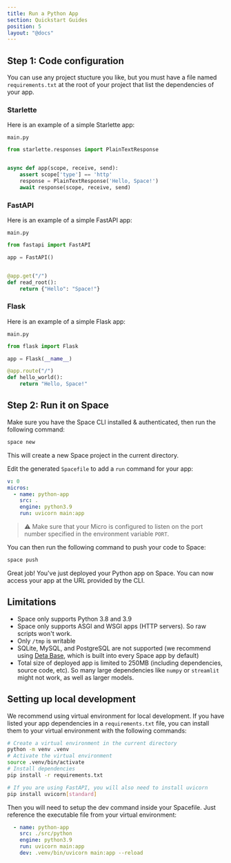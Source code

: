 ```yaml
---
title: Run a Python App
section: Quickstart Guides
position: 5
layout: "@docs"
---
```


## Step 1: Code configuration

You can use any project stucture you like, but you must have a file named `requirements.txt` at the root of your project that list the dependencies of your app.

### Starlette

Here is an example of a simple Starlette app:

`main.py`

```python
from starlette.responses import PlainTextResponse


async def app(scope, receive, send):
    assert scope['type'] == 'http'
    response = PlainTextResponse('Hello, Space!')
    await response(scope, receive, send)
```

### FastAPI

Here is an example of a simple FastAPI app:

`main.py`

```python
from fastapi import FastAPI

app = FastAPI()


@app.get("/")
def read_root():
    return {"Hello": "Space!"}
```

### Flask

Here is an example of a simple Flask app:

`main.py`

```python
from flask import Flask

app = Flask(__name__)

@app.route("/")
def hello_world():
    return "Hello, Space!"
```

## Step 2: Run it on Space

Make sure you have the Space CLI installed & authenticated, then run the following command:

```bash
space new
```

This will create a new Space project in the current directory.

Edit the generated `Spacefile` to add a `run` command for your app:

```yaml
v: 0
micros:
  - name: python-app
    src: .
    engine: python3.9
    run: uvicorn main:app
```

> ⚠️ Make sure that your Micro is configured to listen on the port number specified in the environment variable `PORT`.

You can then run the following command to push your code to Space:

```bash
space push
```

Great job! You've just deployed your Python app on Space. You can now access your app at the URL provided by the CLI.

## Limitations

- Space only supports Python 3.8 and 3.9
- Space only supports ASGI and WSGI apps (HTTP servers). So raw scripts won't work.
- Only `/tmp` is writable
- SQLite, MySQL, and PostgreSQL are not supported (we recommend using [Deta Base](/docs/en/reference/base/sdk), which is built into every Space app by default)
- Total size of deployed app is limited to 250MB (including dependencies, source code, etc). So many large dependencies like `numpy` or `streamlit` might not work, as well as larger models.

## Setting up local development

We recommend using virtual environment for local development. If you have listed your app dependencies in a `requirements.txt` file, you can install them to your virtual environment with the following commands:

```bash
# Create a virtual environment in the current directory
python -m venv .venv
# Activate the virtual environment
source .venv/bin/activate
# Install dependencies
pip install -r requirements.txt

# If you are using FastAPI, you will also need to install uvicorn
pip install uvicorn[standard]
```

Then you will need to setup the dev command inside your Spacefile. Just reference the executable file from your virtual environment:

```yaml
  - name: python-app
    src: ./src/python
    engine: python3.9
    run: uvicorn main:app
    dev: .venv/bin/uvicorn main:app --reload
```
